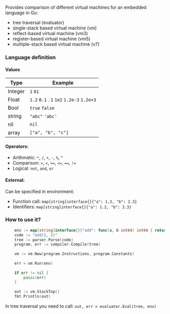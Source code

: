 Provides comparison of different virtual machines for an embedded language in Go:
* tree traversal (evaluator)
* single-stack based virtual machine (vm)
* reflect-based virtual machine (vm3)
* register-based virtual machine (vm5)
* multiple-stack based virtual machine (v7)
### Language definition

#### Values 
Type        | Example                                  |
------------|------------------------------------------|
Integer     | `1` `01`                                 |
Float       | `1.2` `0.1` `.1` `1e2` `1.2e-3` `1.2e+3` |
Bool        | `true` `false`                           |
string      | `"abc"` `'abc'`                          | 
nil         | `nil`                                    | 
array       | `["a", "b", "c"]`                        |

#### Operators:

* Arithmetic: `*`, `/`, `+`, `-`, `%`, `^`
* Comparison: `>`, `<`, `>=`, `<=`, `==`, `!=`
* Logical: `not`, `and`, `or`

#### External:

Can be specified in environment:
* Function call: `map[string]interface{}{"a": 1.2, "b": 2.3}`
* Identifiers: `map[string]interface{}{"a": 1.2, "b": 2.3}`

### How to use it?

```go
	env := map[string]interface{}{"add": func(a, b int64) int64 { return a + b }}
	code := "add(1, 2)"
	tree := parser.Parse(code)
	program, err := compiler.Compile(tree)
	
	vm := vm.New(program.Instructions, program.Constants)
	
	err = vm.Run(env)
	
	if err != nil {
	    panic(err)
	}
	
	out := vm.StackTop()
	fmt.Println(out)
```

In tree traversal you need to call: `out, err = evaluator.Eval(tree, env)`
